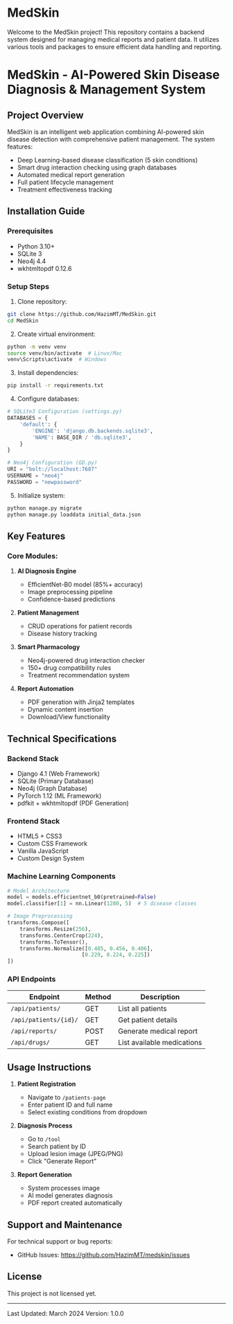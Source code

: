 # MedSkin
 Welcome to the MedSkin project! This repository contains a backend system designed for managing medical reports and patient data. It utilizes various tools and packages to ensure efficient data handling and reporting.

 # MedSkin - AI-Powered Skin Disease Diagnosis & Management System

## Project Overview
MedSkin is an intelligent web application combining AI-powered skin disease detection with comprehensive patient management. The system features:

- Deep Learning-based disease classification (5 skin conditions) 
- Smart drug interaction checking using graph databases
- Automated medical report generation
- Full patient lifecycle management
- Treatment effectiveness tracking

## Installation Guide

### Prerequisites
- Python 3.10+
- SQLite 3
- Neo4j 4.4
- wkhtmltopdf 0.12.6

### Setup Steps
1. Clone repository:
```bash
git clone https://github.com/HazimMT/MedSkin.git
cd MedSkin
```

2. Create virtual environment:
```bash
python -m venv venv
source venv/bin/activate  # Linux/Mac
venv\Scripts\activate  # Windows
```

3. Install dependencies:
```bash
pip install -r requirements.txt
```

4. Configure databases:
```python
# SQLite3 Configuration (settings.py)
DATABASES = {
    'default': {
        'ENGINE': 'django.db.backends.sqlite3',
        'NAME': BASE_DIR / 'db.sqlite3',
    }
}

# Neo4j Configuration (GD.py)
URI = "bolt://localhost:7687"
USERNAME = "neo4j"
PASSWORD = "newpassword"
```

5. Initialize system:
```bash
python manage.py migrate
python manage.py loaddata initial_data.json
```

## Key Features

### Core Modules:
1. **AI Diagnosis Engine**
   - EfficientNet-B0 model (85%+ accuracy)
   - Image preprocessing pipeline
   - Confidence-based predictions

2. **Patient Management**
   - CRUD operations for patient records
   - Disease history tracking


3. **Smart Pharmacology**
   - Neo4j-powered drug interaction checker
   - 150+ drug compatibility rules
   - Treatment recommendation system

4. **Report Automation**
   - PDF generation with Jinja2 templates
   - Dynamic content insertion
   - Download/View functionality

## Technical Specifications

### Backend Stack
- Django 4.1 (Web Framework)
- SQLite (Primary Database)
- Neo4j (Graph Database)
- PyTorch 1.12 (ML Framework)
- pdfkit + wkhtmltopdf (PDF Generation)

### Frontend Stack
- HTML5 + CSS3
- Custom CSS Framework
- Vanilla JavaScript
- Custom Design System

### Machine Learning Components
```python
# Model Architecture
model = models.efficientnet_b0(pretrained=False)
model.classifier[1] = nn.Linear(1280, 5)  # 5 disease classes

# Image Preprocessing
transforms.Compose([
    transforms.Resize(256),
    transforms.CenterCrop(224),
    transforms.ToTensor(),
    transforms.Normalize([0.485, 0.456, 0.406],
                        [0.229, 0.224, 0.225])
])
```

### API Endpoints
| Endpoint | Method | Description |
|----------|--------|-------------|
| `/api/patients/` | GET | List all patients |
| `/api/patients/{id}/` | GET | Get patient details |
| `/api/reports/` | POST | Generate medical report |
| `/api/drugs/` | GET | List available medications |

## Usage Instructions

1. **Patient Registration**
   - Navigate to `/patients-page`
   - Enter patient ID and full name
   - Select existing conditions from dropdown

2. **Diagnosis Process**
   - Go to `/tool`
   - Search patient by ID
   - Upload lesion image (JPEG/PNG)
   - Click "Generate Report"

3. **Report Generation**
   - System processes image
   - AI model generates diagnosis
   - PDF report created automatically

## Support and Maintenance

For technical support or bug reports:
- GitHub Issues: https://github.com/HazimMT/medskin/issues


## License
This project is not licensed yet.

---
Last Updated: March 2024
Version: 1.0.0

